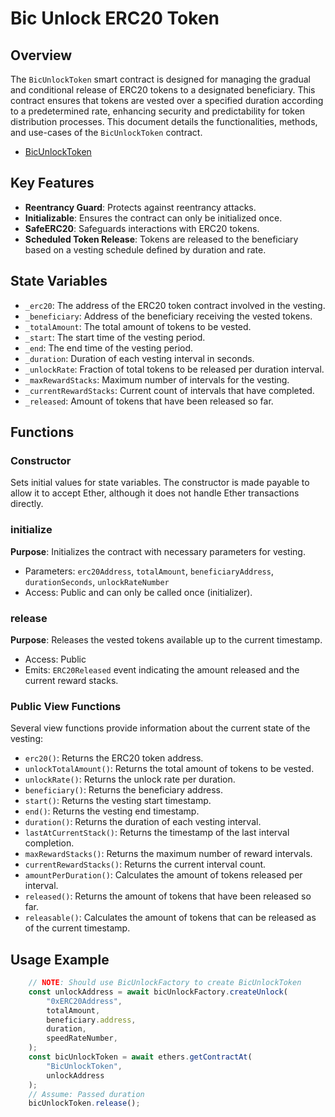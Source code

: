 
# Bic Unlock ERC20 Token
## Overview

The `BicUnlockToken` smart contract is designed for managing the gradual and conditional release of ERC20 tokens to a designated beneficiary. This contract ensures that tokens are vested over a specified duration according to a predetermined rate, enhancing security and predictability for token distribution processes. This document details the functionalities, methods, and use-cases of the `BicUnlockToken` contract.

- [BicUnlockToken](../../../contracts/token-unlock/BicUnlockToken.sol)

## Key Features

-   **Reentrancy Guard**: Protects against reentrancy attacks.
-   **Initializable**: Ensures the contract can only be initialized once.
-   **SafeERC20**: Safeguards interactions with ERC20 tokens.
-   **Scheduled Token Release**: Tokens are released to the beneficiary based on a vesting schedule defined by duration and rate.

## State Variables

-   `_erc20`: The address of the ERC20 token contract involved in the vesting.
-   `_beneficiary`: Address of the beneficiary receiving the vested tokens.
-   `_totalAmount`: The total amount of tokens to be vested.
-   `_start`: The start time of the vesting period.
-   `_end`: The end time of the vesting period.
-   `_duration`: Duration of each vesting interval in seconds.
-   `_unlockRate`: Fraction of total tokens to be released per duration interval.
-   `_maxRewardStacks`: Maximum number of intervals for the vesting.
-   `_currentRewardStacks`: Current count of intervals that have completed.
-   `_released`: Amount of tokens that have been released so far.

## Functions

### Constructor

Sets initial values for state variables. The constructor is made payable to allow it to accept Ether, although it does not handle Ether transactions directly.

### initialize

**Purpose**: Initializes the contract with necessary parameters for vesting.

-   Parameters: `erc20Address`, `totalAmount`, `beneficiaryAddress`, `durationSeconds`, `unlockRateNumber`
-   Access: Public and can only be called once (initializer).

### release

**Purpose**: Releases the vested tokens available up to the current timestamp.

-   Access: Public
-   Emits: `ERC20Released` event indicating the amount released and the current reward stacks.

### Public View Functions

Several view functions provide information about the current state of the vesting:

-   `erc20()`: Returns the ERC20 token address.
-   `unlockTotalAmount()`: Returns the total amount of tokens to be vested.
-   `unlockRate()`: Returns the unlock rate per duration.
-   `beneficiary()`: Returns the beneficiary address.
-   `start()`: Returns the vesting start timestamp.
-   `end()`: Returns the vesting end timestamp.
-   `duration()`: Returns the duration of each vesting interval.
-   `lastAtCurrentStack()`: Returns the timestamp of the last interval completion.
-   `maxRewardStacks()`: Returns the maximum number of reward intervals.
-   `currentRewardStacks()`: Returns the current interval count.
-   `amountPerDuration()`: Calculates the amount of tokens released per interval.
-   `released()`: Returns the amount of tokens that have been released so far.
-   `releasable()`: Calculates the amount of tokens that can be released as of the current timestamp.

## Usage Example

```ts
	// NOTE: Should use BicUnlockFactory to create BicUnlockToken
	const unlockAddress = await bicUnlockFactory.createUnlock(
        "0xERC20Address",
        totalAmount,
        beneficiary.address,
		duration,
        speedRateNumber,
    );
	const bicUnlockToken = await ethers.getContractAt(
        "BicUnlockToken",
        unlockAddress
    );
	// Assume: Passed duration
	bicUnlockToken.release();
``` 
